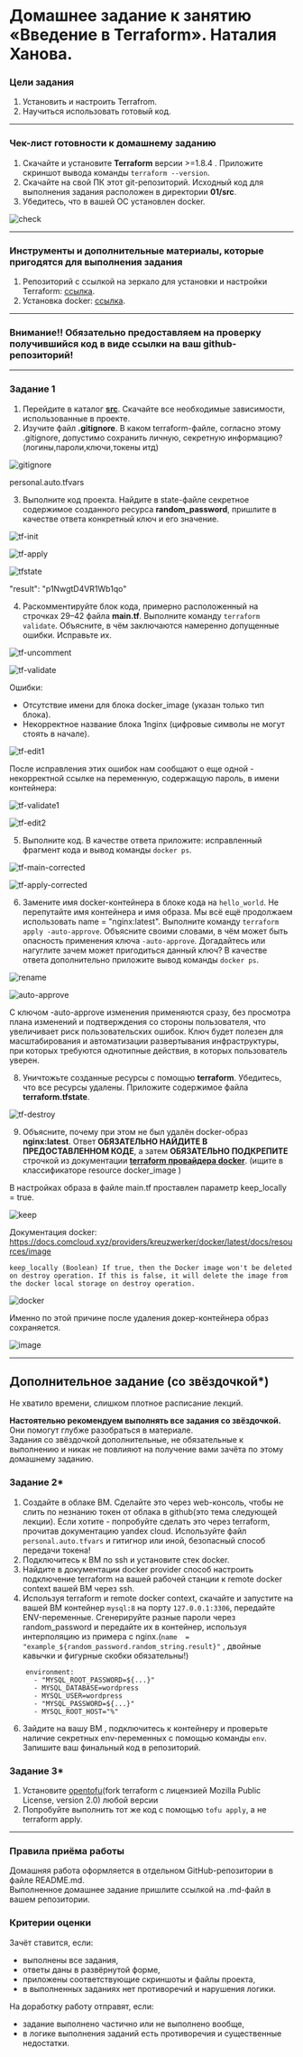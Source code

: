 # Домашнее задание к занятию «Введение в Terraform». Наталия Ханова. 

### Цели задания

1. Установить и настроить Terrafrom.
2. Научиться использовать готовый код.

------

### Чек-лист готовности к домашнему заданию

1. Скачайте и установите **Terraform** версии >=1.8.4 . Приложите скриншот вывода команды ```terraform --version```.
2. Скачайте на свой ПК этот git-репозиторий. Исходный код для выполнения задания расположен в директории **01/src**.
3. Убедитесь, что в вашей ОС установлен docker.

![check](https://github.com/NataliyaKh/terraform/blob/main/01/terraform-install.png)

------

### Инструменты и дополнительные материалы, которые пригодятся для выполнения задания

1. Репозиторий с ссылкой на зеркало для установки и настройки Terraform: [ссылка](https://github.com/netology-code/devops-materials).
2. Установка docker: [ссылка](https://docs.docker.com/engine/install/ubuntu/). 
------
### Внимание!! Обязательно предоставляем на проверку получившийся код в виде ссылки на ваш github-репозиторий!
------

### Задание 1

1. Перейдите в каталог [**src**](https://github.com/netology-code/ter-homeworks/tree/main/01/src). Скачайте все необходимые зависимости, использованные в проекте. 
2. Изучите файл **.gitignore**. В каком terraform-файле, согласно этому .gitignore, допустимо сохранить личную, секретную информацию?(логины,пароли,ключи,токены итд)

![gitignore](https://github.com/NataliyaKh/terraform/blob/main/01/tfvars.png)

personal.auto.tfvars

3. Выполните код проекта. Найдите  в state-файле секретное содержимое созданного ресурса **random_password**, пришлите в качестве ответа конкретный ключ и его значение.

![tf-init](https://github.com/NataliyaKh/terraform/blob/main/01/terraform-init.png)

![tf-apply](https://github.com/NataliyaKh/terraform/blob/main/01/terraform-apply.png)

![tfstate](https://github.com/NataliyaKh/terraform/blob/main/01/tfstate.png)

 "result": "p1NwgtD4VR1Wb1qo"

4. Раскомментируйте блок кода, примерно расположенный на строчках 29–42 файла **main.tf**.
Выполните команду ```terraform validate```. Объясните, в чём заключаются намеренно допущенные ошибки. Исправьте их.

![tf-uncomment](https://github.com/NataliyaKh/terraform/blob/main/01/tf-uncomment.png)

![tf-validate](https://github.com/NataliyaKh/terraform/blob/main/01/tf-validate.png)

Ошибки:
* Отсутствие имени для блока docker_image (указан только тип блока). 
* Некорректное название блока 1nginx (цифровые символы не могут стоять в начале). 

![tf-edit1](https://github.com/NataliyaKh/terraform/blob/main/01/tf-edit1.png)

После исправления этих ошибок нам сообщают о еще одной - некорректной ссылке на переменную, содержащую пароль, в имени контейнера:

![tf-validate1](https://github.com/NataliyaKh/terraform/blob/main/01/tf-validate1.png)

![tf-edit2](https://github.com/NataliyaKh/terraform/blob/main/01/tf-edit2.png)

5. Выполните код. В качестве ответа приложите: исправленный фрагмент кода и вывод команды ```docker ps```.

![tf-main-corrected](https://github.com/NataliyaKh/terraform/blob/main/01/tf-main-corrected.png)

![tf-apply-corrected](https://github.com/NataliyaKh/terraform/blob/main/01/tf-apply-corrected.png)

6. Замените имя docker-контейнера в блоке кода на ```hello_world```. Не перепутайте имя контейнера и имя образа. Мы всё ещё продолжаем использовать name = "nginx:latest". Выполните команду ```terraform apply -auto-approve```.
Объясните своими словами, в чём может быть опасность применения ключа  ```-auto-approve```. Догадайтесь или нагуглите зачем может пригодиться данный ключ? В качестве ответа дополнительно приложите вывод команды ```docker ps```.

![rename](https://github.com/NataliyaKh/terraform/blob/main/01/rename-docker-container.png)

![auto-approve](https://github.com/NataliyaKh/terraform/blob/main/01/tf-apply-auto-approve.png)

С ключом -auto-approve изменения применяются сразу, без просмотра плана изменений и подтверждения со стороны пользователя, что увеличивает риск пользовательских ошибок. Ключ будет полезен для масштабирования и автоматизации развертывания инфраструктуры, при которых требуются однотипные действия, в которых пользователь уверен.  

8. Уничтожьте созданные ресурсы с помощью **terraform**. Убедитесь, что все ресурсы удалены. Приложите содержимое файла **terraform.tfstate**. 

![tf-destroy](https://github.com/NataliyaKh/terraform/blob/main/01/terraform-destroy.png)

9. Объясните, почему при этом не был удалён docker-образ **nginx:latest**. Ответ **ОБЯЗАТЕЛЬНО НАЙДИТЕ В ПРЕДОСТАВЛЕННОМ КОДЕ**, а затем **ОБЯЗАТЕЛЬНО ПОДКРЕПИТЕ** строчкой из документации [**terraform провайдера docker**](https://docs.comcloud.xyz/providers/kreuzwerker/docker/latest/docs).  (ищите в классификаторе resource docker_image )

В настройках образа в файле main.tf проставлен параметр keep_locally = true. 

![keep](https://github.com/NataliyaKh/terraform/blob/main/01/main_keep_locally.png)

Документация docker: https://docs.comcloud.xyz/providers/kreuzwerker/docker/latest/docs/resources/image

```
keep_locally (Boolean) If true, then the Docker image won't be deleted on destroy operation. If this is false, it will delete the image from the docker local storage on destroy operation.
```

![docker](https://github.com/NataliyaKh/terraform/blob/main/01/keep_locally.png)

Именно по этой причине после удаления докер-контейнера образ сохраняется. 

![image](https://github.com/NataliyaKh/terraform/blob/main/01/nginx-remains.png)

------

## Дополнительное задание (со звёздочкой*) 

Не хватило времени, слишком плотное расписание лекций. 

**Настоятельно рекомендуем выполнять все задания со звёздочкой.** Они помогут глубже разобраться в материале.   
Задания со звёздочкой дополнительные, не обязательные к выполнению и никак не повлияют на получение вами зачёта по этому домашнему заданию. 

### Задание 2*

1. Создайте в облаке ВМ. Сделайте это через web-консоль, чтобы не слить по незнанию токен от облака в github(это тема следующей лекции). Если хотите - попробуйте сделать это через terraform, прочитав документацию yandex cloud. Используйте файл ```personal.auto.tfvars``` и гитигнор или иной, безопасный способ передачи токена!
2. Подключитесь к ВМ по ssh и установите стек docker.
3. Найдите в документации docker provider способ настроить подключение terraform на вашей рабочей станции к remote docker context вашей ВМ через ssh.
4. Используя terraform и  remote docker context, скачайте и запустите на вашей ВМ контейнер ```mysql:8``` на порту ```127.0.0.1:3306```, передайте ENV-переменные. Сгенерируйте разные пароли через random_password и передайте их в контейнер, используя интерполяцию из примера с nginx.(```name  = "example_${random_password.random_string.result}"```  , двойные кавычки и фигурные скобки обязательны!) 
```
    environment:
      - "MYSQL_ROOT_PASSWORD=${...}"
      - MYSQL_DATABASE=wordpress
      - MYSQL_USER=wordpress
      - "MYSQL_PASSWORD=${...}"
      - MYSQL_ROOT_HOST="%"
```

6. Зайдите на вашу ВМ , подключитесь к контейнеру и проверьте наличие секретных env-переменных с помощью команды ```env```. Запишите ваш финальный код в репозиторий.

### Задание 3*
1. Установите [opentofu](https://opentofu.org/)(fork terraform с лицензией Mozilla Public License, version 2.0) любой версии
2. Попробуйте выполнить тот же код с помощью ```tofu apply```, а не terraform apply.
------

### Правила приёма работы

Домашняя работа оформляется в отдельном GitHub-репозитории в файле README.md.   
Выполненное домашнее задание пришлите ссылкой на .md-файл в вашем репозитории.

### Критерии оценки

Зачёт ставится, если:

* выполнены все задания,
* ответы даны в развёрнутой форме,
* приложены соответствующие скриншоты и файлы проекта,
* в выполненных заданиях нет противоречий и нарушения логики.

На доработку работу отправят, если:

* задание выполнено частично или не выполнено вообще,
* в логике выполнения заданий есть противоречия и существенные недостатки. 

